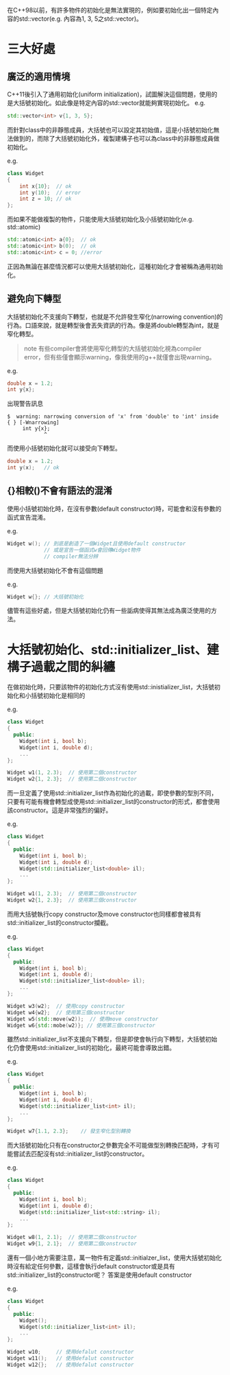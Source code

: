 在C++98以前，有許多物件的初始化是無法實現的，例如要初始化出一個特定內容的std::vector(e.g. 內容為1, 3, 5之std::vector<int>)。

# 三大好處
## 廣泛的適用情境
C++11後引入了通用初始化(uniform initialization)，試圖解決這個問題，使用的是大括號初始化。如此像是特定內容的std::vector就能夠實現初始化。
e.g.
```cpp
std::vector<int> v{1, 3, 5};
```

而針對class中的非靜態成員，大括號也可以設定其初始值，這是小括號初始化無法做到的，而除了大括號初始化外，複製建構子也可以為class中的非靜態成員做初始化。

e.g.
```cpp
class Widget
{
    int x{10};  // ok
    int y(10);  // error
    int z = 10; // ok
};
```

而如果不能做複製的物件，只能使用大括號初始化及小括號初始化(e.g. std::atomic)
```cpp
std::atomic<int> a{0};  // ok
std::atomic<int> b(0);  // ok
std::atomic<int> c = 0; //error
```

正因為無論在甚麼情況都可以使用大括號初始化，這種初始化才會被稱為通用初始化。

## 避免向下轉型
大括號初始化不支援向下轉型，也就是不允許發生窄化(narrowing convention)的行為。口語來說，就是轉型後會丟失資訊的行為。像是將double轉型為int，就是窄化轉型。

> note
有些compiler會將使用窄化轉型的大括號初始化視為compiler error，但有些僅會顯示warning，像我使用的g++就僅會出現warning。

e.g.
```cpp
double x = 1.2;
int y{x};
```

出現警告訊息
```
$  warning: narrowing conversion of 'x' from 'double' to 'int' inside { } [-Wnarrowing]
     int y{x};
            ^
```

而使用小括號初始化就可以接受向下轉型。
```cpp
double x = 1.2;
int y(x);   // ok
```

## {}相較()不會有語法的混淆
使用小括號初始化時，在沒有參數(default constructor)時，可能會和沒有參數的函式宣告混淆。

e.g.
```cpp
Widget w(); // 到底是創造了一個Widget且使用default constructor
            // 或是宣告一個函式w會回傳Widget物件
            // compiler無法分辨
```

而使用大括號初始化不會有這個問題

e.g.
```cpp
Widget w{}; // 大括號初始化
```

儘管有這些好處，但是大括號初始化仍有一些詬病使得其無法成為廣泛使用的方法。

# 大括號初始化、std::initializer_list、建構子過載之間的糾纏
在做初始化時，只要該物件的初始化方式沒有使用std::inistializer_list，大括號初始化和小括號初始化是相同的

e.g.
```cpp
class Widget
{
  public:
    Widget(int i, bool b);
    Widget(int i, double d);
    ...
};

Widget w1(1, 2.3);  // 使用第二個constructor
Widget w2{1, 2.3};  // 使用第二個constructor
```

而一旦定義了使用std::initializer_list作為初始化的過載，即使參數的型別不同，只要有可能有機會轉型成使用std::initializer_list的constructor的形式，都會使用該constructor。這是非常強烈的偏好。

e.g.
```cpp
class Widget
{
  public:
    Widget(int i, bool b);
    Widget(int i, double d);
    Widget(std::initializer_list<double> il);
    ...
};

Widget w1(1, 2.3);  // 使用第二個constructor
Widget w2{1, 2.3};  // 使用第三個constructor
```

而用大括號執行copy constructor及move constructor也同樣都會被具有std::initializer_list的constructor攔截。

e.g.
```cpp
class Widget
{
  public:
    Widget(int i, bool b);
    Widget(int i, double d);
    Widget(std::initializer_list<double> il);
    ...
};

Widget w3(w2);  // 使用copy constructor
Widget w4{w2};  // 使用第三個constructor
Widget w5(std::move(w2));  // 使用move constructor
Widget w6{std::mobe(w2)}; // 使用第三個constructor
```

雖然std::initializer_list不支援向下轉型，但是即使會執行向下轉型，大括號初始化仍會使用std::initializer_list的初始化，最終可能會導致出錯。

e.g.
```cpp
class Widget
{
  public:
    Widget(int i, bool b);
    Widget(int i, double d);
    Widget(std::initializer_list<int> il);
    ...
};

Widget w7{1.1, 2.3};    // 發生窄化型別轉換
```

而大括號初始化只有在constructor之參數完全不可能做型別轉換匹配時，才有可能嘗試去匹配沒有std::initializer_list的constructor。

e.g.
```cpp
class Widget
{
  public:
    Widget(int i, bool b);
    Widget(int i, double d);
    Widget(std::initializer_list<std::string> il);
    ...
};

Widget w8(1, 2.1);  // 使用第二個constructor
Widget w9{1, 2.1};  // 使用第二個constructor
```

還有一個小地方需要注意，萬一物件有定義std::initialzer_list，使用大括號初始化時沒有給定任何參數，這樣會執行default constructor或是具有std::initializer_list的constructor呢？
答案是使用default constructor

e.g.
```cpp
class Widget
{
  public:
    Widget();
    Widget(std::initializer_list<int> il);
    ...
};

Widget w10;     // 使用defalut constructor
Widget w11();   // 使用defalut constructor
Widget w12{};   // 使用defalut constructor
```